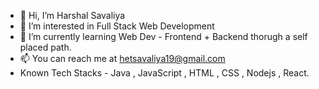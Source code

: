 - 👋 Hi, I’m Harshal Savaliya
- 👀 I’m interested in Full Stack Web Development
- 🌱 I’m currently learning Web Dev - Frontend + Backend thorugh a self placed path.
- 📫 You can reach me at hetsavaliya19@gmail.com
- Known Tech Stacks - Java , JavaScript , HTML , CSS , Nodejs , React.

<!---
hetx19/hetx19 is a ✨ special ✨ repository because its `README.md` (this file) appears on your GitHub profile.
You can click the Preview link to take a look at your changes.
--->
